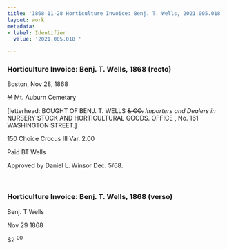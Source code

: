 ```yaml
---
title: '1868-11-28 Horticulture Invoice: Benj. T. Wells, 2021.005.018 '
layout: work
metadata:
- label: Identifier
  value: '2021.005.018 '

---
```

<div class="pages">
<div id="page-1381243">
<h3><a name="page-1381243">Horticulture Invoice: Benj. T. Wells, 1868 (recto)</a></h3>
<div class="page-content">
<p>Boston, Nov 28, 1868</p>
<p><del>M</del> Mt. Auburn Cemetary</p>
<p>[letterhead:<span class='line-break'> </span>BOUGHT OF BENJ. T. WELLS <del>&amp; CO.</del><span class='line-break'> </span><i>Importers and Dealers in </i><span class='line-break'> </span>NURSERY STOCK AND HORTICULTURAL GOODS.<span class='line-break'> </span>OFFICE , No. 161 WASHINGTON STREET.]</p>
<p>150 Choice Crocus III Var. 2.00</p>
<p>Paid <span class='line-break'> </span>BT Wells</p>
<p>Approved by<span class='line-break'> </span>Daniel L. Winsor <span class='line-break'> </span>Dec. 5/68.</p>
</div>
</div>
<br />
<div id="page-1381244">
<h3><a name="page-1381244">Horticulture Invoice: Benj. T. Wells, 1868 (verso)</a></h3>
<div class="page-content">
<p>Benj. T Wells</p>
<p>Nov 29  1868</p>
<p>$2 <sup>00</sup></p>
</div>
</div>
<br />
</div>
